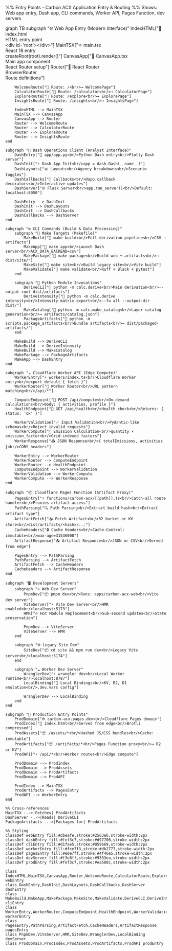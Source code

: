 %% Entry Points - Carbon ACX Application Entry & Routing
%% Shows: Web app entry, Dash app, CLI commands, Worker API, Pages Function, dev servers

graph TB
    subgraph "🌐 Web App Entry (Modern Interface)"
        IndexHTML["📄 index.html<br/>HTML entry point<br/>&lt;div id='root'&gt;&lt;/div&gt;"]
        MainTSX["⚛️ main.tsx<br/>React 18 entry<br/>createRoot(root).render()"]
        CanvasApp["🎨 CanvasApp.tsx<br/>Main app component<br/>React Router setup"]
        Router["🧭 React Router<br/>BrowserRouter<br/>Route definitions"]

        WelcomeRoute["📍 Route: /<br/>→ WelcomePage"]
        CalculatorRoute["📍 Route: /calculator<br/>→ CalculatorPage"]
        ExploreRoute["📍 Route: /explore<br/>→ ExplorePage"]
        InsightsRoute["📍 Route: /insights<br/>→ InsightsPage"]

        IndexHTML --> MainTSX
        MainTSX --> CanvasApp
        CanvasApp --> Router
        Router --> WelcomeRoute
        Router --> CalculatorRoute
        Router --> ExploreRoute
        Router --> InsightsRoute
    end

    subgraph "🐍 Dash Operations Client (Analyst Interface)"
        DashEntry["🐍 app/app.py<br/>Python Dash entry<br/>Plotly Dash server"]
        DashInit["⚡ Dash App Init<br/>app = dash.Dash(__name__)"]
        DashLayouts["📊 Layouts<br/>Agency breakdowns<br/>Scenario toggles"]
        DashCallbacks["🔄 Callbacks<br/>@app.callback decorators<br/>Interactive updates"]
        DashServer["🌐 Flask Server<br/>app.run_server()<br/>Default: localhost:8050"]

        DashEntry --> DashInit
        DashInit --> DashLayouts
        DashInit --> DashCallbacks
        DashCallbacks --> DashServer
    end

    subgraph "⚙️ CLI Commands (Build & Data Processing)"
        subgraph "🔨 Make Targets (Makefile)"
            MakeBuild["🔨 make build<br/>Full derivation pipeline<br/>CSV → artifacts"]
            MakeApp["🔨 make app<br/>Launch Dash server<br/>ACX_DATA_BACKEND=csv"]
            MakePackage["🔨 make package<br/>Build web + artifacts<br/>→ dist/site/"]
            MakeSite["🔨 make site<br/>Build legacy site<br/>Vite build"]
            MakeValidate["🔨 make validate<br/>Ruff + Black + pytest"]
        end

        subgraph "🐍 Python Module Invocations"
            DeriveCLI["🐍 python -m calc.derive<br/>Main derivation<br/>--output-root dist/artifacts"]
            DeriveIntensity["🐍 python -m calc.derive intensity<br/>Intensity matrix export<br/>--fu all --output-dir dist/"]
            MakeCatalog["🐍 python -m calc.make_catalog<br/>Layer catalog generation<br/>→ artifacts/catalog.json"]
            PackageArtifacts["🐍 python -m scripts.package_artifacts<br/>Bundle artifacts<br/>→ dist/packaged-artifacts/"]
        end

        MakeBuild --> DeriveCLI
        MakeBuild --> DeriveIntensity
        MakeBuild --> MakeCatalog
        MakePackage --> PackageArtifacts
        MakeApp --> DashEntry
    end

    subgraph "☁️ Cloudflare Worker API (Edge Compute)"
        WorkerEntry["⚡ workers/index.ts<br/>Cloudflare Worker entry<br/>export default { fetch }"]
        WorkerRouter["🧭 Worker Router<br/>URL pattern matching<br/>/api/*"]

        ComputeEndpoint["📍 POST /api/compute<br/>On-demand calculations<br/>Body: { activities, profile }"]
        HealthEndpoint["📍 GET /api/health<br/>Health check<br/>Returns: { status: 'ok' }"]

        WorkerValidation["✅ Input Validation<br/>Pydantic-like schemas<br/>Reject invalid requests"]
        WorkerCompute["🧮 Emission Calculation<br/>quantity × emission_factor<br/>Grid-indexed factors"]
        WorkerResponse["📤 JSON Response<br/>{ totalEmissions, activities }<br/>CORS headers"]

        WorkerEntry --> WorkerRouter
        WorkerRouter --> ComputeEndpoint
        WorkerRouter --> HealthEndpoint
        ComputeEndpoint --> WorkerValidation
        WorkerValidation --> WorkerCompute
        WorkerCompute --> WorkerResponse
    end

    subgraph "📦 Cloudflare Pages Function (Artifact Proxy)"
        PagesEntry["⚡ functions/carbon-acx/[[path]].ts<br/>Catch-all route handler<br/>Proxies artifact access"]
        PathParsing["🔍 Path Parsing<br/>Extract build hash<br/>Extract artifact type"]
        ArtifactFetch["📥 Fetch Artifact<br/>R2 bucket or KV store<br/>dist/artifacts/<hash>/..."]
        CacheHeaders["🔒 Cache Headers<br/>Cache-Control: immutable<br/>max-age=31536000"]
        ArtifactResponse["📤 Artifact Response<br/>JSON or CSV<br/>Served from edge"]

        PagesEntry --> PathParsing
        PathParsing --> ArtifactFetch
        ArtifactFetch --> CacheHeaders
        CacheHeaders --> ArtifactResponse
    end

    subgraph "🖥️ Development Servers"
        subgraph "⚛️ Web Dev Server"
            PnpmDev["📦 pnpm dev<br/>Runs: apps/carbon-acx-web<br/>Vite dev server"]
            ViteServer["⚡ Vite Dev Server<br/>HMR enabled<br/>localhost:5173"]
            HMR["🔥 Hot Module Replacement<br/>Sub-second updates<br/>State preservation"]

            PnpmDev --> ViteServer
            ViteServer --> HMR
        end

        subgraph "🌐 Legacy Site Dev"
            SiteDev["📦 cd site && npm run dev<br/>Legacy Vite server<br/>localhost:5174"]
        end

        subgraph "☁️ Worker Dev Server"
            WranglerDev["⚡ wrangler dev<br/>Local Worker runtime<br/>localhost:8787"]
            LocalBinding["🔗 Local Bindings<br/>KV, R2, D1 emulation<br/>.dev.vars config"]

            WranglerDev --> LocalBinding
        end
    end

    subgraph "🚀 Production Entry Points"
        ProdDomain["🌐 carbon-acx.pages.dev<br/>Cloudflare Pages domain"]
        ProdIndex["📄 index.html<br/>Served from edge<br/>Brotli compressed"]
        ProdAssets["📦 /assets/*<br/>Hashed JS/CSS bundles<br/>Cache: immutable"]
        ProdArtifacts["📦 /artifacts/*<br/>Pages Function proxy<br/>→ R2 or KV"]
        ProdAPI["⚡ /api/*<br/>Worker routes<br/>Edge compute"]

        ProdDomain --> ProdIndex
        ProdDomain --> ProdAssets
        ProdDomain --> ProdArtifacts
        ProdDomain --> ProdAPI

        ProdIndex --> MainTSX
        ProdArtifacts --> PagesEntry
        ProdAPI --> WorkerEntry
    end

    %% Cross-references
    MainTSX -.->|Fetches| ProdArtifacts
    DashServer -.->|Reads| DeriveCLI
    PackageArtifacts -.->|Packages for| ProdArtifacts

    %% Styling
    classDef webEntry fill:#dbeafe,stroke:#2563eb,stroke-width:2px
    classDef dashEntry fill:#fef3c7,stroke:#d97706,stroke-width:2px
    classDef cliEntry fill:#d1fae5,stroke:#059669,stroke-width:2px
    classDef workerEntry fill:#fce7f3,stroke:#db2777,stroke-width:2px
    classDef pagesEntry fill:#e0e7ff,stroke:#4f46e5,stroke-width:2px
    classDef devServer fill:#f3e8ff,stroke:#9333ea,stroke-width:2px
    classDef prodEntry fill:#fef3c7,stroke:#ea580c,stroke-width:2px

    class IndexHTML,MainTSX,CanvasApp,Router,WelcomeRoute,CalculatorRoute,ExploreRoute,InsightsRoute webEntry
    class DashEntry,DashInit,DashLayouts,DashCallbacks,DashServer dashEntry
    class MakeBuild,MakeApp,MakePackage,MakeSite,MakeValidate,DeriveCLI,DeriveIntensity,MakeCatalog,PackageArtifacts cliEntry
    class WorkerEntry,WorkerRouter,ComputeEndpoint,HealthEndpoint,WorkerValidation,WorkerCompute,WorkerResponse workerEntry
    class PagesEntry,PathParsing,ArtifactFetch,CacheHeaders,ArtifactResponse pagesEntry
    class PnpmDev,ViteServer,HMR,SiteDev,WranglerDev,LocalBinding devServer
    class ProdDomain,ProdIndex,ProdAssets,ProdArtifacts,ProdAPI prodEntry
